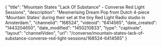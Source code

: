 {
    "title": "Mountain States \"Lack Of Substance\" - Converse Red Light Sessions",
    "description": "Mesmerising Dream Pop from Dutch 4-piece 'Mountain States' during their set at the tiny Red Light Radio studio in Amsterdam.",
    "channelid": "168524",
    "videoid": "6414565",
    "date_created": "1443204650",
    "date_modified": "1450210833",
    "type": "captivate",
    "layout": "channelVideo",
    "url": "\/converse\/mountain-states-lack-of-substance-converse-red-light-sessions\/168524-6414565"
}